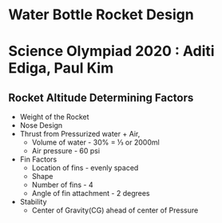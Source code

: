# Water Bottle Rocket Design
# Science Olympiad 2020 : Aditi Ediga, Paul Kim

## Rocket Altitude Determining Factors
* Weight of the Rocket
* Nose Design
* Thrust from Pressurized water + Air, 
   * Volume of water - 30% = ⅓ or 2000ml
   * Air pressure - 60 psi
* Fin Factors  
   * Location of fins - evenly spaced
   * Shape
   * Number of fins - 4
   * Angle of fin attachment - 2 degrees
* Stability
   * Center of Gravity(CG) ahead of center of Pressure






